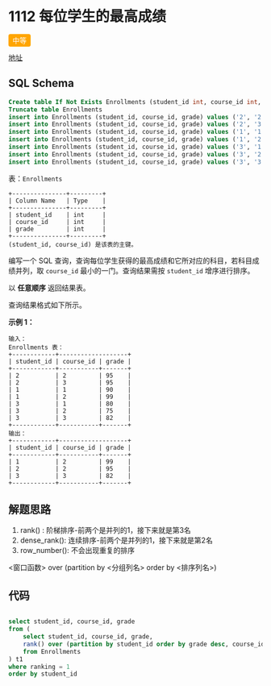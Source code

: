 # 1112 每位学生的最高成绩

<span style="background-color: #ffa500; color: #fff; padding: 4px 8px; border-radius: 4px;">中等</span>



[地址](https://leetcode.cn/problems/highest-grade-for-each-student/?envType=study-plan-v2&envId=sql-premium-50)

## SQL Schema

```sql
Create table If Not Exists Enrollments (student_id int, course_id int, grade int)
Truncate table Enrollments
insert into Enrollments (student_id, course_id, grade) values ('2', '2', '95')
insert into Enrollments (student_id, course_id, grade) values ('2', '3', '95')
insert into Enrollments (student_id, course_id, grade) values ('1', '1', '90')
insert into Enrollments (student_id, course_id, grade) values ('1', '2', '99')
insert into Enrollments (student_id, course_id, grade) values ('3', '1', '80')
insert into Enrollments (student_id, course_id, grade) values ('3', '2', '75')
insert into Enrollments (student_id, course_id, grade) values ('3', '3', '82')
```

表：`Enrollments`

```
+---------------+---------+
| Column Name   | Type    |
+---------------+---------+
| student_id    | int     |
| course_id     | int     |
| grade         | int     |
+---------------+---------+
(student_id, course_id) 是该表的主键。
```

 

编写一个 SQL 查询，查询每位学生获得的最高成绩和它所对应的科目，若科目成绩并列，取 `course_id` 最小的一门。查询结果需按 `student_id` 增序进行排序。

以 **任意顺序** 返回结果表。

查询结果格式如下所示。

 

**示例 1：**

```
输入：
Enrollments 表：
+------------+-------------------+
| student_id | course_id | grade |
+------------+-----------+-------+
| 2          | 2         | 95    |
| 2          | 3         | 95    |
| 1          | 1         | 90    |
| 1          | 2         | 99    |
| 3          | 1         | 80    |
| 3          | 2         | 75    |
| 3          | 3         | 82    |
+------------+-----------+-------+
输出：
+------------+-------------------+
| student_id | course_id | grade |
+------------+-----------+-------+
| 1          | 2         | 99    |
| 2          | 2         | 95    |
| 3          | 3         | 82    |
+------------+-----------+-------+
```

## 解题思路

1. rank() : 阶梯排序-前两个是并列的1，接下来就是第3名
2. dense_rank(): 连续排序-前两个是并列的1，接下来就是第2名
3. row_number(): 不会出现重复的排序

<窗口函数> over (partition by <分组列名> order by <排序列名>)

## 代码

```sql

select student_id, course_id, grade
from (
    select student_id, course_id, grade,
    rank() over (partition by student_id order by grade desc, course_id asc ) as ranking
    from Enrollments
) t1
where ranking = 1
order by student_id
```

